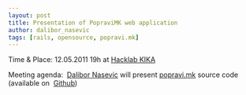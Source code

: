 ```yaml
---
layout: post
title: Presentation of PopraviMK web application
author: dalibor_nasevic
tags: [rails, opensource, popravi.mk]
---
```


Time & Place: 12.05.2011 19h at [Hacklab KIKA](http://maps.google.com/maps/ms?ie=UTF8&t=h&hl=en&msa=0&msid=104178503477507895129.00045caee6af59dfd8517&ll=41.988416,21.431478&spn=0.002245,0.003449&z=18 "Hacklab KIKA map")

Meeting agenda:  [Dalibor Nasevic](http://twitter.com/dnasevic "Dalibor Nasevic") will present [popravi.mk](http://popravi.mk/ "popravi.mk official site") source code (available on  [Github](https://github.com/dalibor/popravi.mk "popravi.mk source code"))

